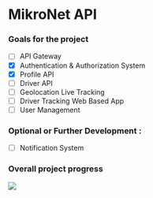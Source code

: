# MikroNet API

### Goals for the project 

- [ ] API Gateway
- [X] Authentication & Authorization System
- [X] Profile API
- [ ] Driver API
- [ ] Geolocation Live Tracking
- [ ] Driver Tracking Web Based App
- [ ] User Management 

### Optional or Further Development :
- [ ] Notification System

### Overall project progress
![](https://geps.dev/progress/28)